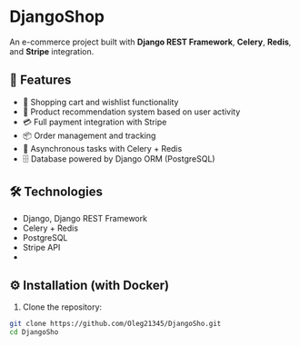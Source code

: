 # DjangoShop

An e-commerce project built with **Django REST Framework**, **Celery**, **Redis**, and **Stripe** integration.  

## 🚀 Features
- 🛒 Shopping cart and wishlist functionality  
- 🎯 Product recommendation system based on user activity  
- 💳 Full payment integration with Stripe  
- 📦 Order management and tracking  
- 🔄 Asynchronous tasks with Celery + Redis  
- 🗄️ Database powered by Django ORM (PostgreSQL)  

## 🛠 Technologies
- Django, Django REST Framework  
- Celery + Redis  
- PostgreSQL  
- Stripe API
- 
## ⚙️ Installation (with Docker)

1. Clone the repository:
```bash
git clone https://github.com/Oleg21345/DjangoSho.git
cd DjangoSho
